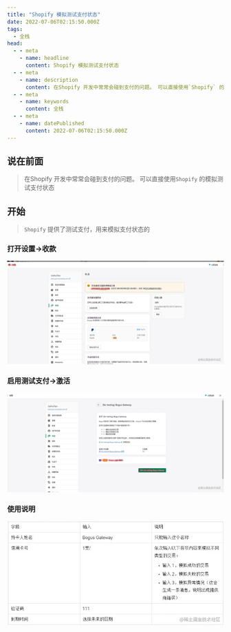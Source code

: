 ```yaml
---
title: "Shopify 模拟测试支付状态"
date: 2022-07-06T02:15:50.000Z
tags: 
  - 全栈
head:
  - - meta
    - name: headline
      content: Shopify 模拟测试支付状态
  - - meta
    - name: description
      content: 在Shopify 开发中常常会碰到支付的问题。 可以直接使用`Shopify` 的模拟测试支付状态。
  - - meta
    - name: keywords
      content: 全栈
  - - meta
    - name: datePublished
      content: 2022-07-06T02:15:50.000Z
---
```


说在前面
----

> 在Shopify 开发中常常会碰到支付的问题。 可以直接使用`Shopify` 的模拟测试支付状态

开始
--

> `Shopify` 提供了测试支付，用来模拟支付状态的

### 打开设置->收款

![](../public/images/8566c6293fcb49128cc308fbfb99ff30~tplv-k3u1fbpfcp-zoom-in-crop-mark:1512:0:0:0.webp)

### 启用测试支付->激活

![](../public/images/9ff5173e4b504aaaad590750019fd7be~tplv-k3u1fbpfcp-zoom-in-crop-mark:1512:0:0:0.webp)

### 使用说明

![](../public/images/e41a220a44624fef8c7a7a3f06c731c4~tplv-k3u1fbpfcp-zoom-in-crop-mark:1512:0:0:0.webp)
